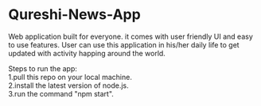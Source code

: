 # Qureshi-News-App
Web application built for everyone. it comes with user friendly UI and easy to use features. User can use this application in his/her daily life to get updated with activity happing around the world.


Steps to run the app:<br/>
1.pull this repo on your local machine.<br/>
2.install the latest version of node.js.<br/>
3.run the command "npm start".<br/>